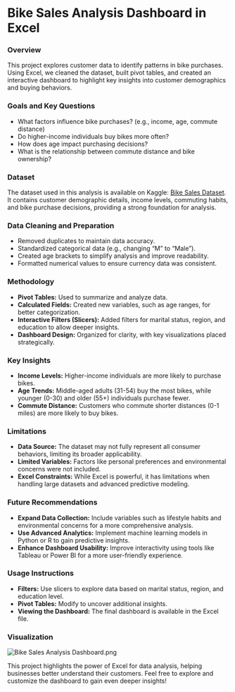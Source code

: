 # Bike Sales Analysis Dashboard in Excel

### **Overview**

This project explores customer data to identify patterns in bike purchases. Using Excel, we cleaned the dataset, built pivot tables, and created an interactive dashboard to highlight key insights into customer demographics and buying behaviors.

### **Goals and Key Questions**

- What factors influence bike purchases? (e.g., income, age, commute distance)
- Do higher-income individuals buy bikes more often?
- How does age impact purchasing decisions?
- What is the relationship between commute distance and bike ownership?

### **Dataset**

The dataset used in this analysis is available on Kaggle: [Bike Sales Dataset](https://www.kaggle.com/datasets/ahmedmohamedibrahim1/bike-sales-dataset). It contains customer demographic details, income levels, commuting habits, and bike purchase decisions, providing a strong foundation for analysis.

### **Data Cleaning and Preparation**

- Removed duplicates to maintain data accuracy.
- Standardized categorical data (e.g., changing “M” to “Male”).
- Created age brackets to simplify analysis and improve readability.
- Formatted numerical values to ensure currency data was consistent.

### **Methodology**

- **Pivot Tables:** Used to summarize and analyze data.
- **Calculated Fields:** Created new variables, such as age ranges, for better categorization.
- **Interactive Filters (Slicers):** Added filters for marital status, region, and education to allow deeper insights.
- **Dashboard Design:** Organized for clarity, with key visualizations placed strategically.

### **Key Insights**

- **Income Levels:** Higher-income individuals are more likely to purchase bikes.
- **Age Trends:** Middle-aged adults (31-54) buy the most bikes, while younger (0-30) and older (55+) individuals purchase fewer.
- **Commute Distance:** Customers who commute shorter distances (0-1 miles) are more likely to buy bikes.

### **Limitations**

- **Data Source:** The dataset may not fully represent all consumer behaviors, limiting its broader applicability.
- **Limited Variables:** Factors like personal preferences and environmental concerns were not included.
- **Excel Constraints:** While Excel is powerful, it has limitations when handling large datasets and advanced predictive modeling.

### **Future Recommendations**

- **Expand Data Collection:** Include variables such as lifestyle habits and environmental concerns for a more comprehensive analysis.
- **Use Advanced Analytics:** Implement machine learning models in Python or R to gain predictive insights.
- **Enhance Dashboard Usability:** Improve interactivity using tools like Tableau or Power BI for a more user-friendly experience.

### **Usage Instructions**

- **Filters:** Use slicers to explore data based on marital status, region, and education level.
- **Pivot Tables:** Modify to uncover additional insights.
- **Viewing the Dashboard:** The final dashboard is available in the Excel file.

### **Visualization**

![Bike Sales Analysis Dashboard.png](Bike_Sales_Analysis_Dashboard.png)

This project highlights the power of Excel for data analysis, helping businesses better understand their customers. Feel free to explore and customize the dashboard to gain even deeper insights!